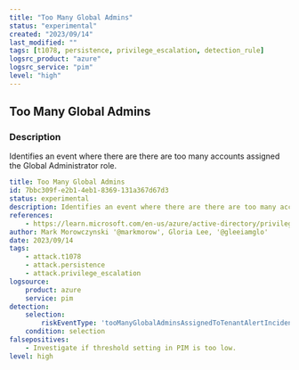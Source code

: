 ```yaml
---
title: "Too Many Global Admins"
status: "experimental"
created: "2023/09/14"
last_modified: ""
tags: [t1078, persistence, privilege_escalation, detection_rule]
logsrc_product: "azure"
logsrc_service: "pim"
level: "high"
---
```


## Too Many Global Admins

### Description

Identifies an event where there are there are too many accounts assigned the Global Administrator role.

```yml
title: Too Many Global Admins
id: 7bbc309f-e2b1-4eb1-8369-131a367d67d3
status: experimental
description: Identifies an event where there are there are too many accounts assigned the Global Administrator role.
references:
    - https://learn.microsoft.com/en-us/azure/active-directory/privileged-identity-management/pim-how-to-configure-security-alerts#there-are-too-many-global-administrators
author: Mark Morowczynski '@markmorow', Gloria Lee, '@gleeiamglo'
date: 2023/09/14
tags:
    - attack.t1078
    - attack.persistence
    - attack.privilege_escalation
logsource:
    product: azure
    service: pim
detection:
    selection:
        riskEventType: 'tooManyGlobalAdminsAssignedToTenantAlertIncident'
    condition: selection
falsepositives:
    - Investigate if threshold setting in PIM is too low.
level: high

```
